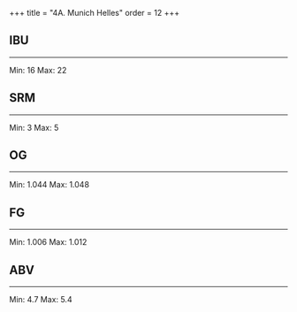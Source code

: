 +++
title = "4A. Munich Helles"
order = 12
+++
## IBU
******
Min: 16
Max: 22
## SRM
******
Min: 3
Max: 5
## OG
******
Min: 1.044
Max: 1.048
## FG
******
Min: 1.006
Max: 1.012
## ABV
******
Min: 4.7
Max: 5.4
